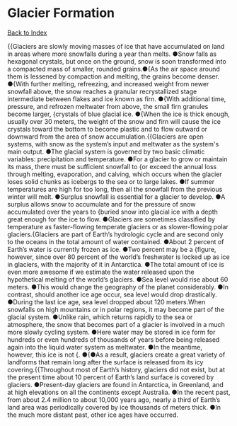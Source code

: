 # Glacier Formation
[Back to Index](https://github.com/windows10010/tpoExtractor/blob/master/README.md)

{{Glaciers are slowly moving masses of ice that have accumulated on land in areas where more snowfalls during a year than melts. ●Snow falls as hexagonal crystals, but once on the ground, snow is soon transformed into a compacted mass of smaller, rounded grains.●{As the air space around them is lessened by compaction and melting, the grains become denser. ●{With further melting, refreezing, and increased weight from newer snowfall above, the snow reaches a granular recrystallized stage intermediate between flakes and ice known as firn. ●{With additional time, pressure, and refrozen meltwater from above, the small firn granules become larger, {crystals of blue glacial ice. ●{When the ice is thick enough, usually over 30 meters, the weight of the snow and firn will cause the ice crystals toward the bottom to become plastic and to flow outward or downward from the area of snow accumulation.{{Glaciers are open systems, with snow as the system’s input and meltwater as the system's main output. ●The glacial system is governed by two basic climatic variables: precipitation and temperature. ●For a glacier to grow or maintain its mass, there must be sufficient snowfall to {or exceed the annual loss through melting, evaporation, and calving, which occurs when the glacier loses solid chunks as icebergs to the sea or to large lakes. ●If summer temperatures are high for too long, then all the snowfall from the previous winter will melt. ●Surplus snowfall is essential for a glacier to develop. ●A surplus allows snow to accumulate and for the pressure of snow accumulated over the years to {buried snow into glacial ice with a depth great enough for the ice to flow. ●Glaciers are sometimes classified by temperature as faster-flowing temperate glaciers or as slower-flowing polar glaciers.{Glaciers are part of Earth’s hydrologic cycle and are second only to the oceans in the total amount of water contained. ●About 2 percent of Earth’s water is currently frozen as ice. ●Two percent may be a {figure, however, since over 80 percent of the world’s freshwater is locked up as ice in glaciers, with the majority of it in Antarctica. ●The total amount of ice is even more awesome if we estimate the water released upon the hypothetical melting of the world’s glaciers. ●Sea level would rise about 60 meters. ●This would change the geography of the planet considerably. ●In contrast, should another ice age occur, sea level would drop drastically. ●During the last ice age, sea level dropped about 120 meters.When snowfalls on high mountains or in polar regions, it may become part of the glacial system. ●Unlike rain, which returns rapidly to the sea or atmosphere, the snow that becomes part of a glacier is involved in a much more slowly cycling system. ●Here water may be stored in ice form for hundreds or even hundreds of thousands of years before being released again into the liquid water system as meltwater. ●In the meantime, however, this ice is not {. ●{●As a result, glaciers create a great variety of landforms that remain long after the surface is released from its icy covering.{{Throughout most of Earth’s history, glaciers did not exist, but at the present time about 10 percent of Earth’s land surface is covered by glaciers. ●Present-day glaciers are found in Antarctica, in Greenland, and at high elevations on all the continents except Australia. ●In the recent past, from about 2.4 million to about 10,000 years ago, nearly a third of Earth’s land area was periodically covered by ice thousands of meters thick. ●In the much more distant past, other ice ages have occurred.